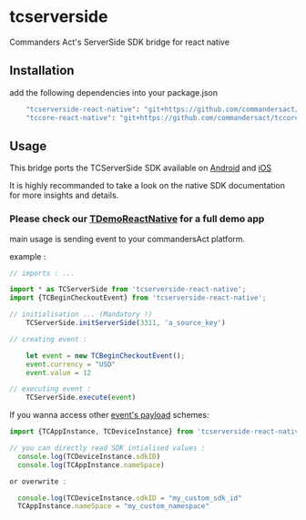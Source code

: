 # tcserverside

 Commanders Act's ServerSide SDK bridge for react native

## Installation

add the following dependencies into your package.json 

```sh
    "tcserverside-react-native": "git+https://github.com/commandersact/tcserverside-react-native#1.1.0", #check latest available version
    "tccore-react-native": "git+https://github.com/commandersact/tccore-react-native#1.1.0", #check latest available version
```

## Usage

This bridge ports the TCServerSide SDK available on [Android](https://github.com/CommandersAct/androidV5/tree/master/TCServerSide) and [iOS](https://github.com/CommandersAct/iOSV5/tree/master/TCServerSide)

It is highly recommanded to take a look on the native SDK documentation for more insights and details. 

### Please check our [TDemoReactNative](https://github.com/CommandersAct/TCDemoReactNative) for a full demo app

main usage is sending event to your commandersAct platform. 


example : 


```js
// imports : ...

import * as TCServerSide from 'tcserverside-react-native';
import {TCBeginCheckoutEvent} from 'tcserverside-react-native';

// initialisation ... (Mandatory !)
	TCServerSide.initServerSide(3311, 'a_source_key')

// creating event : 

	let event = new TCBeginCheckoutEvent();
  	event.currency = "USD"
  	event.value = 12

// executing event :
  	TCServerSide.execute(event)

```

If you wanna access other [event's payload](https://community.commandersact.com/platform-x/developers/tracking/about-events/mobile-sdk-event-specificity#event-specificity-for-mobile-app) schemes: 

```js
import {TCAppInstance, TCDeviceInstance} from 'tcserverside-react-native';

// you can directly read SDK intialised values : 
  console.log(TCDeviceInstance.sdkID)
  console.log(TCAppInstance.nameSpace)

or overwrite : 

  console.log(TCDeviceInstance.sdkID = "my_custom_sdk_id"
  TCAppInstance.nameSpace = "my_custom_namespace"
```
